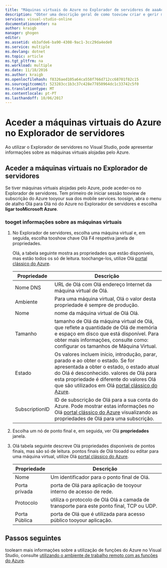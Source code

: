```yaml
---
title: "Máquinas virtuais do Azure no Explorador de servidores de aaaAccessing | Microsoft Docs"
description: "Obter uma descrição geral de como tooview criar e gerir máquinas virtuais do Azure (VMs) no Explorador de servidores no Visual Studio."
services: visual-studio-online
documentationcenter: na
author: kraigb
manager: ghogen
editor: 
ms.assetid: eb3afde6-ba90-4308-9ac1-3cc29da4ede0
ms.service: multiple
ms.devlang: dotnet
ms.topic: article
ms.tgt_pltfrm: na
ms.workload: multiple
ms.date: 11/18/2016
ms.author: kraigb
ms.openlocfilehash: f8326aed105a64ca558f766d712cc68701f82c15
ms.sourcegitcommit: 523283cc1b3c37c428e77850964dc1c33742c5f0
ms.translationtype: MT
ms.contentlocale: pt-PT
ms.lasthandoff: 10/06/2017
---
```

# <a name="accessing-azure-virtual-machines-from-server-explorer"></a>Aceder a máquinas virtuais do Azure no Explorador de servidores
Ao utilizar o Explorador de servidores no Visual Studio, pode apresentar informações sobre as máquinas virtuais alojadas pelo Azure.

## <a name="accessing-virtual-machines-in-server-explorer"></a>Aceder a máquinas virtuais no Explorador de servidores
Se tiver máquinas virtuais alojadas pelo Azure, pode aceder-os no Explorador de servidores. Tem primeiro de iniciar sessão tooview de subscrição do Azure tooyour sua dos mobile services. toosign, abra o menu de atalho Olá para Olá nó do Azure no Explorador de servidores e escolha **ligar tooMicrosoft Azure**.

### <a name="tooget-information-about-your-virtual-machines"></a>tooget informações sobre as máquinas virtuais
1. No Explorador de servidores, escolha uma máquina virtual e, em seguida, escolha tooshow chave Olá F4 respetiva janela de propriedades.
   
    Olá, a tabela seguinte mostra as propriedades que estão disponíveis, mas estão todos os só de leitura. toochange-los, utilize Olá [portal clássico do Azure](http://go.microsoft.com/fwlink/?LinkID=213885).
   
   | Propriedade | Descrição |
   | --- | --- |
   | Nome DNS |URL de Olá com Olá endereço Internet da máquina virtual de Olá. |
   | Ambiente |Para uma máquina virtual, Olá o valor desta propriedade é sempre de produção. |
   | Nome |nome da máquina virtual de Olá Olá. |
   | Tamanho |tamanho de Olá da máquina virtual de Olá, que reflete a quantidade de Olá de memória e espaço em disco que está disponível. Para obter mais informações, consulte como: configurar os tamanhos de Máquina Virtual. |
   | Estado |Os valores incluem início, introdução, parar, parado e ao obter o estado. Se for apresentada a obter o estado, o estado atual do Olá é desconhecido. valores de Olá para esta propriedade é diferente do valores Olá que são utilizados em Olá [portal clássico do Azure](http://go.microsoft.com/fwlink/?LinkID=213885). |
   | SubscriptionID |ID de subscrição de Olá para a sua conta do Azure. Pode mostrar estas informações no Olá [portal clássico do Azure](http://go.microsoft.com/fwlink/?LinkID=213885) visualizando as propriedades de Olá para uma subscrição. |
2. Escolha um nó de ponto final e, em seguida, ver Olá **propriedades** janela.
3. Olá tabela seguinte descreve Olá propriedades disponíveis de pontos finais, mas são só de leitura. pontos finais de Olá tooadd ou editar para uma máquina virtual, utilize Olá [portal clássico do Azure](http://go.microsoft.com/fwlink/?LinkID=213885). 
   
   | Propriedade | Descrição |
   | --- | --- |
   | Nome |Um identificador para o ponto final de Olá. |
   | Porta privada |porta de Olá para aplicação de tooyour interno de acesso de rede. |
   | Protocolo |utiliza o protocolo de Olá Olá a camada de transporte para este ponto final, TCP ou UDP. |
   | Porta Pública |porta de Olá que é utilizada para acesso público tooyour aplicação. |

## <a name="next-steps"></a>Passos seguintes
toolearn mais informações sobre a utilização de funções do Azure no Visual Studio, consulte [utilizando o ambiente de trabalho remoto com as funções do Azure](vs-azure-tools-remote-desktop-roles.md).

